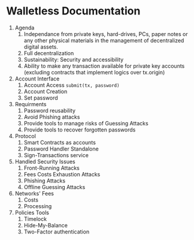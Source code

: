 
# Walletless Documentation

1. Agenda
    1. Independance from private keys, hard-drives, PCs, paper notes or any other physical materials in the management of decentralized digital assets.
    1. Full decentralization
    1. Sustainability: Security and accessibility
    1. Ability to make any transaction available for private key accounts (excluding contracts that implement logics over tx.origin)
1. Account Interface
    1. Account Access  ``` submit(tx, password) ```
    1. Account Creation
    1. Set password
1. Requirments
    1. Password reusability
    1. Avoid Phishing attacks
    1. Provide tools to manage risks of Guessing Attacks
    1. Provide tools to recover forgotten passwords
1. Protocol
    1. Smart Contracts as accounts
    1. Password Handler Standalone
    1. Sign-Transactions service
1. Handled Security Issues
    1. Front-Running Attacks
    1. Fees Costs Exhaustion Attacks
    1. Phishing Attacks
    1. Offline Guessing Attacks
1. Networks' Fees
    1. Costs
    1. Processing
1. Policies Tools
    1. Timelock
    1. Hide-My-Balance
    1. Two-Factor authentication